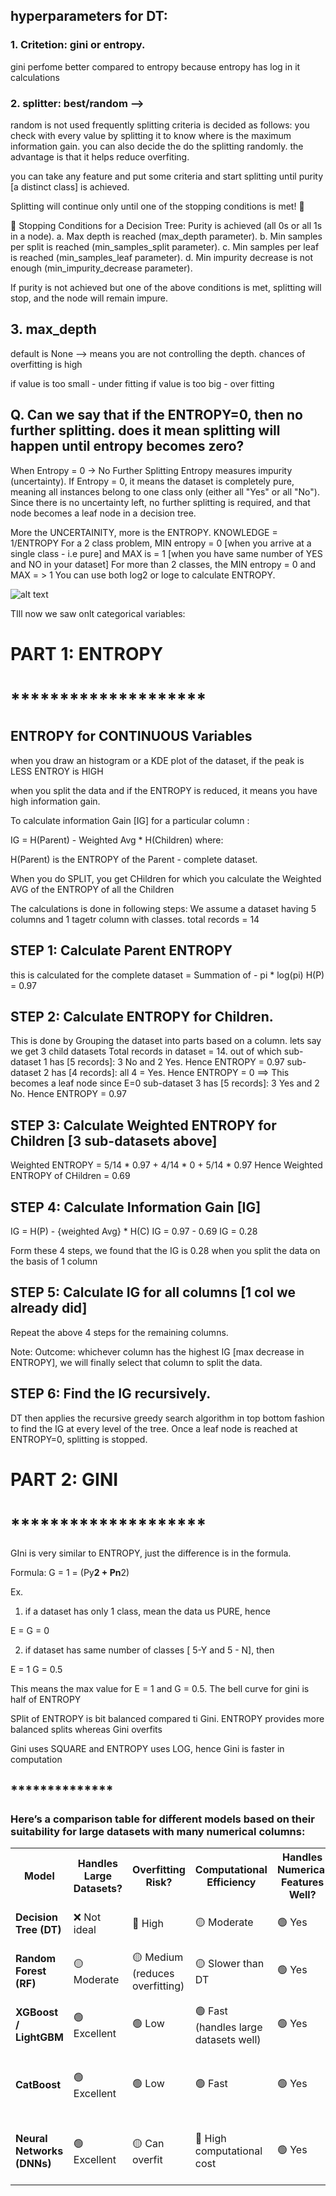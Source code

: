 ## hyperparameters for DT:

### 1. Critetion: gini or entropy. 
gini perfome better compared to entropy because entropy has log in it calculations

### 2. splitter: best/random --> 
random is not used frequently
splitting criteria is decided as follows: you check with every value by splitting it to know where is the maximum information gain. you can also decide the do the splitting randomly. the advantage is that it helps reduce overfiting.

you can take any feature and put some criteria and start splitting until purity [a distinct class] is achieved.

Splitting will continue only until one of the stopping conditions is met! 🚦

🌳 Stopping Conditions for a Decision Tree:
Purity is achieved (all 0s or all 1s in a node).
a. Max depth is reached (max_depth parameter).
b. Min samples per split is reached (min_samples_split parameter).
c. Min samples per leaf is reached (min_samples_leaf parameter).
d. Min impurity decrease is not enough (min_impurity_decrease parameter).

If purity is not achieved but one of the above conditions is met, splitting will stop, and the node will remain impure.

## 3. max_depth

default is None --> means you are not controlling the depth. chances of overfitting is high

if value is too small - under fitting
if value is too big - over fitting


## Q. Can we say that if the ENTROPY=0, then no further splitting. does it mean splitting will happen until entropy becomes zero?

When Entropy = 0 → No Further Splitting
Entropy measures impurity (uncertainty).
If Entropy = 0, it means the dataset is completely pure, meaning all instances belong to one class only (either all "Yes" or all "No").
Since there is no uncertainty left, no further splitting is required, and that node becomes a leaf node in a decision tree.

More the UNCERTAINITY, more is the ENTROPY. KNOWLEDGE = 1/ENTROPY
For a 2 class problem, MIN entropy = 0 [when you arrive at a single class - i.e pure] and MAX is = 1 [when you have same number of YES and NO in your dataset]
For more than 2 classes, the MIN entropy = 0 and MAX = > 1
You can use both log2 or loge to calculate ENTROPY.


![alt text](https://file%2B.vscode-resource.vscode-cdn.net/var/folders/h9/rdlk6cxd6t9blwl8t79q47cw0000gn/T/TemporaryItems/NSIRD_screencaptureui_7qHqdt/Screenshot%202025-02-07%20at%2011.13.25%E2%80%AFAM.png?version%3D1738907023368)

TIll now we saw onlt categorical variables:

# PART 1: ENTROPY
# ********************

## ENTROPY for CONTINUOUS Variables

when you draw an histogram or a KDE plot of the dataset, if the peak is LESS ENTROY is HIGH

when you split the data and if the ENTROPY is reduced, it means you have high information gain.

To calculate information Gain [IG] for a particular column : 

IG = H(Parent) - Weighted Avg * H(Children) where:

H(Parent) is the ENTROPY of the Parent - complete dataset.

When you do SPLIT, you get CHildren for which you calculate the Weighted AVG of the ENTROPY of all the Children

The calculations is done in following steps:
We assume a dataset having 5 columns and 1 tagetr column with classes. total records = 14

## STEP 1: Calculate Parent ENTROPY

this is calculated for the complete dataset  = Summation of - pi * log(pi) H(P) = 0.97

## STEP 2: Calculate ENTROPY for Children.
This is done by Grouping the dataset into parts based on a column. lets say we get 3 child datasets
Total records in dataset = 14. out of which 
sub-dataset 1 has [5 records]: 3 No and 2 Yes. Hence ENTROPY = 0.97
sub-dataset 2 has [4 records]: all 4 = Yes. Hence ENTROPY = 0 ==> This becomes a leaf node since E=0
sub-dataset 3 has [5 records]: 3 Yes and 2 No. Hence ENTROPY = 0.97

## STEP 3: Calculate Weighted ENTROPY for Children [3 sub-datasets above]

Weighted ENTROPY = 5/14 * 0.97 + 4/14 * 0 + 5/14 * 0.97
Hence Weighted ENTROPY of CHildren = 0.69

## STEP 4: Calculate Information Gain [IG]

IG = H(P) - {weighted Avg} * H(C)
IG = 0.97 - 0.69
IG = 0.28

Form these 4 steps, we found that the IG is 0.28 when you split the data on the basis of 1 column

## STEP 5: Calculate IG for all columns [1 col we already did]

Repeat the above 4 steps for the remaining columns.

Note: Outcome: whichever column has the highest IG [max decrease in ENTROPY], we will finally select that column to split the data.

## STEP 6: Find the IG recursively.
DT then applies the recursive greedy search algorithm in top bottom fashion to find the IG at every level of the tree.
Once a leaf node is reached at ENTROPY=0, splitting is stopped.


# PART 2: GINI
# ********************

GIni is very similar to ENTROPY, just the difference is in the formula.

Formula: G = 1 = (Py**2 + Pn**2)

Ex. 
1. if a dataset has only 1 class, mean the data us PURE, hence

E = G = 0

2. if dataset has same number of classes [ 5-Y and 5 - N], then

E = 1
G = 0.5

This means the max value for E = 1 and G = 0.5. The bell curve for gini is half of ENTROPY

SPlit of ENTROPY is bit balanced compared ti Gini. ENTROPY provides more balanced splits whereas Gini overfits

Gini uses SQUARE and ENTROPY uses LOG, hence Gini is faster in computation
## **************

### Here’s a comparison table for different models based on their suitability for large datasets with many numerical columns:

<table>
  <tr>
    <th>Model</th>
    <th>Handles Large Datasets?</th>
    <th>Overfitting Risk?</th>
    <th>Computational Efficiency</th>
    <th>Handles Numerical Features Well?</th>
    <th>Interpretability</th>
    <th>Best Use Case</th>
  </tr>
  <tr>
    <td><b>Decision Tree (DT)</b></td>
    <td>❌ Not ideal</td>
    <td>🔴 High</td>
    <td>🟡 Moderate</td>
    <td>🟢 Yes</td>
    <td>🟢 Easy to interpret</td>
    <td>Small datasets, explainability</td>
  </tr>
  <tr>
    <td><b>Random Forest (RF)</b></td>
    <td>🟡 Moderate</td>
    <td>🟡 Medium (reduces overfitting)</td>
    <td>🟡 Slower than DT</td>
    <td>🟢 Yes</td>
    <td>🟡 Moderate</td>
    <td>General-purpose, balanced performance</td>
  </tr>
  <tr>
    <td><b>XGBoost / LightGBM</b></td>
    <td>🟢 Excellent</td>
    <td>🟢 Low</td>
    <td>🟢 Fast (handles large datasets well)</td>
    <td>🟢 Yes</td>
    <td>🔴 Hard to interpret</td>
    <td>Large datasets, structured data</td>
  </tr>
  <tr>
    <td><b>CatBoost</b></td>
    <td>🟢 Excellent</td>
    <td>🟢 Low</td>
    <td>🟢 Fast</td>
    <td>🟢 Yes</td>
    <td>🔴 Hard to interpret</td>
    <td>Large datasets, categorical + numerical mix</td>
  </tr>
  <tr>
    <td><b>Neural Networks (DNNs)</b></td>
    <td>🟢 Excellent</td>
    <td>🟡 Can overfit</td>
    <td>🔴 High computational cost</td>
    <td>🟢 Yes</td>
    <td>🔴 Black-box model</td>
    <td>Very large datasets, deep learning tasks</td>
  </tr>
</table>


